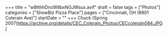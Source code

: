 +++
title = "wBtthhDncW8bxNGJWsux.avif"
draft = false
tags = ["Photos"]
categories = ["ShowBiz Pizza Place"]
pages = ["Cincinnati, OH (8801 Colerain Ave)"]
startDate = ""
+++
Chuck (Spring 2007)https://archive.org/details/CEC_Colerain_Photos/CECcolerain084.JPG/
